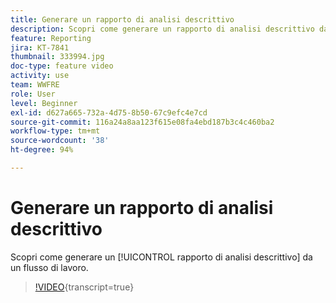 ```yaml
---
title: Generare un rapporto di analisi descrittivo
description: Scopri come generare un rapporto di analisi descrittivo da un flusso di lavoro in Adobe Campaign V8.
feature: Reporting
jira: KT-7841
thumbnail: 333994.jpg
doc-type: feature video
activity: use
team: WWFRE
role: User
level: Beginner
exl-id: d627a665-732a-4d75-8b50-67c9efc4e7cd
source-git-commit: 116a24a8aa123f615e08fa4ebd187b3c4c460ba2
workflow-type: tm+mt
source-wordcount: '38'
ht-degree: 94%

---
```


# Generare un rapporto di analisi descrittivo

Scopri come generare un [!UICONTROL rapporto di analisi descrittivo] da un flusso di lavoro.

>[!VIDEO](https://video.tv.adobe.com/v/333994?quality=12&learn=on){transcript=true}
